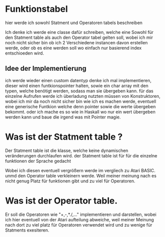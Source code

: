 # Funktionstabel

hier werde ich sowohl Statment und Operatoren tabels beschreiben 

Ich denke ich werde eine classe dafür schreiben, welche eine Sowohl für den Statment table als auch den Operator tabel gelten soll, wobei ich mir noch nicht sicher bin ob ich 2 Verschiedene instancen davon erstellen werde, oder ob es eine werden soll wo einfach nur basierend index entschioeden wird. 

## Idee der Implementierung

ich werde wieder einen custom datentyp denke ich mal implementieren, dieser wird einen funtkionspointer halten, sowie ein char array mit den typen, welche benötigt werden, sodass man sie übergeben kann.
für das einzelne Aufrufen werde ich überladung nutzten müssen von Konstruktoren, wobei ich mir da noch nicht sicher bin wie ich es machen werde, eventuell eine generische Funtkion welche denn pointer sowie die werte übergeben bekommt. oder ich mache es so wie in Haskall wo nur ein wert übergeben werden kann und baue die irgend was mit Pointer magie. 



# Was ist der Statment table ?

Der Statment table ist die klasse, welche keine dynamischen veränderungen durchlaufen wird. 
der Statment table ist für für die einzelne funktionen der Sprache gedacht 

Wobei ich diesen eventuell vergrößern werde im vergliech zu Atari BASIC. unmd den Operator table verkleinern werde. 
Weil meiner meinung nach es nicht genug Platz für funktionen gibt und zu viel für Operatoren. 

# Was ist der Operator table.
Er soll die Operatoren wie "+,-,*./,..." implementieren und darstellen, wobei ich hier eventuell von der Atari aufteilung abweiche, weil meiner Meinung nach
dort zu viel platz für Operatoren verwendet wird und zu wenige für Statments exesiteren. 
